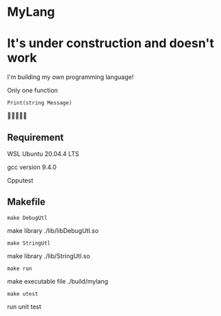 # MyLang
# It's under construction and doesn't work

I'm building my own programming language!

Only one function 

```Print(string Message)```

🤔🤔🤔🤔🤔

## Requirement

WSL Ubuntu 20.04.4 LTS

gcc version 9.4.0

Cpputest

## Makefile 

```make DebugUtl```

make library ./lib/libDebugUtl.so

```make StringUtl```

make library ./lib/StringUtl.so

```make run```

make executable file ./build/mylang

```make utest```

run unit test
